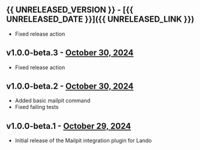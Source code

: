 ## {{ UNRELEASED_VERSION }} - [{{ UNRELEASED_DATE }}]({{ UNRELEASED_LINK }})

- Fixed release action

## v1.0.0-beta.3 - [October 30, 2024](https://github.com/lando/mailpit/releases/tag/v1.0.0-beta.3)

- Fixed release action

## v1.0.0-beta.2 - [October 30, 2024](https://github.com/lando/mailpit/releases/tag/v1.0.0-beta.2)

- Added basic mailpit command
- Fixed failing tests

## v1.0.0-beta.1 - [October 29, 2024](https://github.com/lando/mailpit/releases/tag/v1.0.0-beta.1)

- Initial release of the Mailpit integration plugin for Lando
